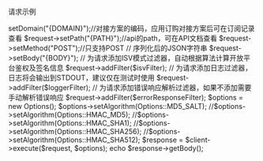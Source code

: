 请求示例

<?php
require_once __DIR__ . "/vendor/autoload.php";

use Lop\LopOpensdkPhp\Filters\ErrorResponseFilter;
use Lop\LopOpensdkPhp\Filters\IsvFilter;
use Lop\LopOpensdkPhp\Filters\LoggerFilter;
use Lop\LopOpensdkPhp\Options;
use Lop\LopOpensdkPhp\Support\DefaultClient;
use Lop\LopOpensdkPhp\Support\GenericRequest;

// 生产环境: https://api.jdl.com
$client = new DefaultClient("{BASE_URI}");

$isvFilter = new IsvFilter("{APP_KEY}", "{APP_SECRET}", "{ACCESS_TOKEN}");
// STDOUT是PHP内置常量，表示输出到标准输出（控制台）
$loggerFilter = new LoggerFilter(STDOUT);
$errorResponseFilter = new ErrorResponseFilter();

$request = new GenericRequest();
$request->setDomain("{DOMAIN}");//对接方案的编码，应用订购对接方案后可在订阅记录查看
$request->setPath("{PATH}");//api的path，可在API文档查看
$request->setMethod("POST");//只支持POST
// 序列化后的JSON字符串
$request->setBody("{BODY}");

// 为请求添加ISV模式过滤器，自动根据算法计算开放平台鉴权及签名信息
$request->addFilter($isvFilter);
// 为请求添加日志过滤器，日志将会输出到STDOUT，建议仅在测试时使用
$request->addFilter($loggerFilter);
// 为请求添加错误响应解析过滤器，如果不添加需要手动解析错误响应
$request->addFilter($errorResponseFilter);

$options = new Options();

$options->setAlgorithm(Options::MD5_SALT);
//$options->setAlgorithm(Options::HMAC_MD5);
//$options->setAlgorithm(Options::HMAC_SHA1);
//$options->setAlgorithm(Options::HMAC_SHA256);
//$options->setAlgorithm(Options::HMAC_SHA512);

$response = $client->execute($request, $options);
echo $response->getBody();